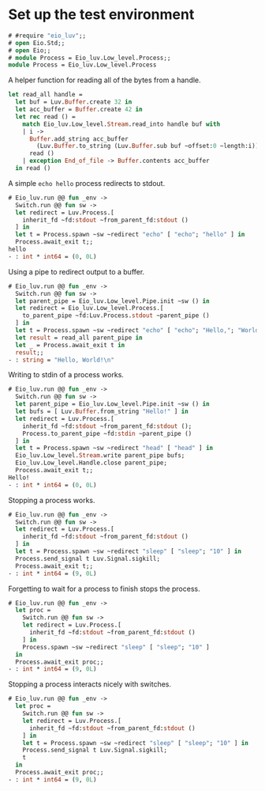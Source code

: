 # Set up the test environment

```ocaml
# #require "eio_luv";;
# open Eio.Std;;
# open Eio;;
# module Process = Eio_luv.Low_level.Process;;
module Process = Eio_luv.Low_level.Process
```

A helper function for reading all of the bytes from a handle.

```ocaml
let read_all handle =
  let buf = Luv.Buffer.create 32 in 
  let acc_buffer = Buffer.create 42 in
  let rec read () =
    match Eio_luv.Low_level.Stream.read_into handle buf with
    | i ->
      Buffer.add_string acc_buffer
        (Luv.Buffer.to_string (Luv.Buffer.sub buf ~offset:0 ~length:i));
      read ()
    | exception End_of_file -> Buffer.contents acc_buffer
  in read ()
```

A simple `echo hello` process redirects to stdout.

```ocaml
# Eio_luv.run @@ fun _env ->
  Switch.run @@ fun sw ->
  let redirect = Luv.Process.[
    inherit_fd ~fd:stdout ~from_parent_fd:stdout ()
  ] in
  let t = Process.spawn ~sw ~redirect "echo" [ "echo"; "hello" ] in
  Process.await_exit t;;
hello
- : int * int64 = (0, 0L)
```

Using a pipe to redirect output to a buffer.

```ocaml
# Eio_luv.run @@ fun _env ->
  Switch.run @@ fun sw ->
  let parent_pipe = Eio_luv.Low_level.Pipe.init ~sw () in
  let redirect = Eio_luv.Low_level.Process.[
    to_parent_pipe ~fd:Luv.Process.stdout ~parent_pipe ()
  ] in
  let t = Process.spawn ~sw ~redirect "echo" [ "echo"; "Hello,"; "World!" ] in
  let result = read_all parent_pipe in
  let _ = Process.await_exit t in
  result;;
- : string = "Hello, World!\n"
```

Writing to stdin of a process works.

```ocaml
# Eio_luv.run @@ fun _env ->
  Switch.run @@ fun sw ->
  let parent_pipe = Eio_luv.Low_level.Pipe.init ~sw () in
  let bufs = [ Luv.Buffer.from_string "Hello!" ] in 
  let redirect = Luv.Process.[
    inherit_fd ~fd:stdout ~from_parent_fd:stdout ();
    Process.to_parent_pipe ~fd:stdin ~parent_pipe ()
  ] in
  let t = Process.spawn ~sw ~redirect "head" [ "head" ] in
  Eio_luv.Low_level.Stream.write parent_pipe bufs;
  Eio_luv.Low_level.Handle.close parent_pipe;
  Process.await_exit t;;
Hello!
- : int * int64 = (0, 0L)
```

Stopping a process works.

```ocaml
# Eio_luv.run @@ fun _env ->
  Switch.run @@ fun sw ->
  let redirect = Luv.Process.[
    inherit_fd ~fd:stdout ~from_parent_fd:stdout ()
  ] in
  let t = Process.spawn ~sw ~redirect "sleep" [ "sleep"; "10" ] in
  Process.send_signal t Luv.Signal.sigkill;
  Process.await_exit t;;
- : int * int64 = (9, 0L)
```

Forgetting to wait for a process to finish stops the process.

```ocaml
# Eio_luv.run @@ fun _env ->
  let proc =
    Switch.run @@ fun sw ->
    let redirect = Luv.Process.[
      inherit_fd ~fd:stdout ~from_parent_fd:stdout ()
    ] in
    Process.spawn ~sw ~redirect "sleep" [ "sleep"; "10" ]
  in
  Process.await_exit proc;;
- : int * int64 = (9, 0L)
```

Stopping a process interacts nicely with switches.

```ocaml
# Eio_luv.run @@ fun _env ->
  let proc =
    Switch.run @@ fun sw ->
    let redirect = Luv.Process.[
      inherit_fd ~fd:stdout ~from_parent_fd:stdout ()
    ] in
    let t = Process.spawn ~sw ~redirect "sleep" [ "sleep"; "10" ] in
    Process.send_signal t Luv.Signal.sigkill;
    t
  in
  Process.await_exit proc;;
- : int * int64 = (9, 0L)
```
